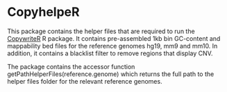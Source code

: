 # CopyhelpeR

This package contains the helper files that are required to run the
[CopywriteR](https://github.com/PeeperLab/CopywriteR/releases) R package. It
contains pre-assembled 1kb bin GC-content and mappability bed files for the
reference genomes hg19, mm9 and mm10. In addition, it contains a blacklist
filter to remove regions that display CNV.

The package contains the accessor function getPathHelperFiles(reference.genome)
which returns the full path to the helper files folder for the relevant
reference genomes.
